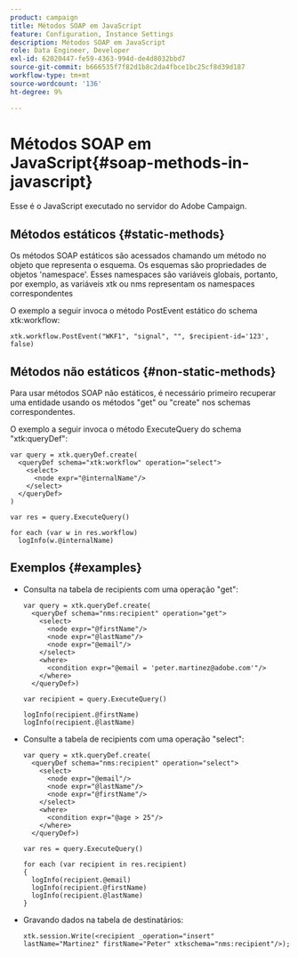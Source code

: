 ```yaml
---
product: campaign
title: Métodos SOAP em JavaScript
feature: Configuration, Instance Settings
description: Métodos SOAP em JavaScript
role: Data Engineer, Developer
exl-id: 62020447-fe59-4363-994d-de4d8032bbd7
source-git-commit: b666535f7f82d1b8c2da4fbce1bc25cf8d39d187
workflow-type: tm+mt
source-wordcount: '136'
ht-degree: 9%

---
```


# Métodos SOAP em JavaScript{#soap-methods-in-javascript}

Esse é o JavaScript executado no servidor do Adobe Campaign.

## Métodos estáticos {#static-methods}

Os métodos SOAP estáticos são acessados chamando um método no objeto que representa o esquema. Os esquemas são propriedades de objetos &#39;namespace&#39;. Esses namespaces são variáveis globais, portanto, por exemplo, as variáveis xtk ou nms representam os namespaces correspondentes

O exemplo a seguir invoca o método PostEvent estático do schema xtk:workflow:

```
xtk.workflow.PostEvent("WKF1", "signal", "", $recipient-id='123', false) 
```

## Métodos não estáticos {#non-static-methods}

Para usar métodos SOAP não estáticos, é necessário primeiro recuperar uma entidade usando os métodos &quot;get&quot; ou &quot;create&quot; nos schemas correspondentes.

O exemplo a seguir invoca o método ExecuteQuery do schema &quot;xtk:queryDef&quot;:

```
var query = xtk.queryDef.create(
  <queryDef schema="xtk:workflow" operation="select">
    <select>
      <node expr="@internalName"/>
    </select>
  </queryDef>
)

var res = query.ExecuteQuery()

for each (var w in res.workflow) 
  logInfo(w.@internalName)
```

## Exemplos {#examples}

* Consulta na tabela de recipients com uma operação &quot;get&quot;:

  ```
  var query = xtk.queryDef.create(  
    <queryDef schema="nms:recipient" operation="get">    
      <select>      
        <node expr="@firstName"/>      
        <node expr="@lastName"/>      
        <node expr="@email"/>    
      </select>    
      <where>      
        <condition expr="@email = 'peter.martinez@adobe.com'"/>    
      </where>  
    </queryDef>)
  
  var recipient = query.ExecuteQuery()
  
  logInfo(recipient.@firstName)
  logInfo(recipient.@lastName)
  ```

* Consulte a tabela de recipients com uma operação &quot;select&quot;:

  ```
  var query = xtk.queryDef.create(  
    <queryDef schema="nms:recipient" operation="select">    
      <select>      
        <node expr="@email"/>      
        <node expr="@lastName"/>      
        <node expr="@firstName"/>    
      </select>    
      <where>      
        <condition expr="@age > 25"/>    
      </where>    
    </queryDef>)
  
  var res = query.ExecuteQuery()
  
  for each (var recipient in res.recipient) 
  {  
    logInfo(recipient.@email)  
    logInfo(recipient.@firstName)  
    logInfo(recipient.@lastName)
  }
  ```

* Gravando dados na tabela de destinatários:

  ```
  xtk.session.Write(<recipient _operation="insert" lastName="Martinez" firstName="Peter" xtkschema="nms:recipient"/>);
  ```
